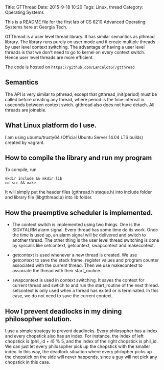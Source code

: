 Title: GTThread
Date: 2015-9-18 10:20
Tags: Linux, thread
Category: Operating Systems

This is a README file for the first lab of CS 6210 Advanced Operating Systems here at Georgia Tech.

GTThread is a user level thread library.  It has similar semantics as pthread library. The library runs purely on user mode and it create multiple threads by user level context switching. The advantage of having a user level threads is that we don't need to go to kernel on every context switch. Hence user level threads are more efficient.

The code is hosted on `https://github.com/LancelotGT/gtthread`

## Semantics
The API is very similar to pthread, except that gtthread_init(period) must be called before creating any thread, where period is the time interval in useconds between context swich. gtthread also does not have detach. All threads are joinable.

## What Linux platform do I use.
I am using ubuntu/trusty64 (Official Ubuntu Server 14.04 LTS builds) created by vagrant.

## How to compile the library and run my program
To compile, run
```
mkdir include && mkdir lib
cd src && make
```
It will simply put the header files (gtthread.h steque.h) into include folder and library file (libgtthread.a) into lib folder. 

## How the preemptive scheduler is implemented.
* The context switch is implemented using two things. One is the SIGVTALRM alarm signal. Every thread has some time do its work. Once the time is used up, an alarm signal will be delivered and switch to another thread. The other thing is the user level thread switching is done by syscalls like setcontext, getcontext, swapcontext and makecontext.

* getcontext is used whenever a new thread is created. We use getcontext to save the stack frame, register values and program counter associated with the current thread. Then we use makecontext to associate the thread with their start_routine.

* swapcontext is used in context switching. It saves the context for current thread and swtich to and run the start_routine of the next thread. setcontext is only used when a thread has exited or is terminated. In this case, we do not need to save the current context.

## How I prevent deadlocks in my dining philosopher solution.
I use a simple strategy to prevent deadlocks. Every philosopher has a index and every chopstick also has an index. For instance, the index of left chopstick is (phil_id + 4) % 5, and the index of the right chopstick is phil_id. We can just let every philosopher pick up the chopstick with the smaller index. In this way, the deadlock situation where every philopher picks up the chopstick on the side will never happends, since a guy will not pick any chopstick in this case.